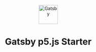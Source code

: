<p align="center">
  <a href="https://www.gatsbyjs.org">
<img alt="Gatsby" src="https://www.gatsbyjs.org/monogram.svg" width="60" />
  </a>
</p>
<h1 align="center">
  Gatsby p5.js Starter
</h1>
